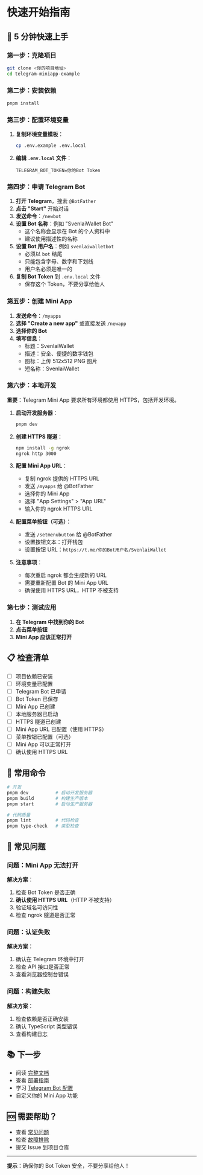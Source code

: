 # 快速开始指南

## 🚀 5 分钟快速上手

### 第一步：克隆项目

```bash
git clone <你的项目地址>
cd telegram-miniapp-example
```

### 第二步：安装依赖

```bash
pnpm install
```

### 第三步：配置环境变量

1. **复制环境变量模板**：

   ```bash
   cp .env.example .env.local
   ```

2. **编辑 `.env.local` 文件**：
   ```env
   TELEGRAM_BOT_TOKEN=你的Bot Token
   ```

### 第四步：申请 Telegram Bot

1. **打开 Telegram**，搜索 `@BotFather`
2. **点击 "Start"** 开始对话
3. **发送命令**：`/newbot`
4. **设置 Bot 名称**：例如 "SvenlaiWallet Bot"
   - 这个名称会显示在 Bot 的个人资料中
   - 建议使用描述性的名称
5. **设置 Bot 用户名**：例如 `svenlaiwalletbot`
   - 必须以 `bot` 结尾
   - 只能包含字母、数字和下划线
   - 用户名必须是唯一的
6. **复制 Bot Token** 到 `.env.local` 文件
   - 保存这个 Token，不要分享给他人

### 第五步：创建 Mini App

1. **发送命令**：`/myapps`
2. **选择 "Create a new app"** 或直接发送 `/newapp`
3. **选择你的 Bot**
4. **填写信息**：
   - 标题：SvenlaiWallet
   - 描述：安全、便捷的数字钱包
   - 图标：上传 512x512 PNG 图片
   - 短名称：SvenlaiWallet

### 第六步：本地开发

**重要**：Telegram Mini App 要求所有环境都使用 HTTPS，包括开发环境。

1. **启动开发服务器**：

   ```bash
   pnpm dev
   ```

2. **创建 HTTPS 隧道**：

   ```bash
   npm install -g ngrok
   ngrok http 3000
   ```

3. **配置 Mini App URL**：

   - 复制 ngrok 提供的 HTTPS URL
   - 发送 `/myapps` 给 @BotFather
   - 选择你的 Mini App
   - 选择 "App Settings" > "App URL"
   - 输入你的 ngrok HTTPS URL

4. **配置菜单按钮（可选）**：

   - 发送 `/setmenubutton` 给 @BotFather
   - 设置按钮文本：打开钱包
   - 设置按钮 URL：`https://t.me/你的Bot用户名/SvenlaiWallet`

5. **注意事项**：
   - 每次重启 ngrok 都会生成新的 URL
   - 需要重新配置 Bot 的 Mini App URL
   - 确保使用 HTTPS URL，HTTP 不被支持

### 第七步：测试应用

1. **在 Telegram 中找到你的 Bot**
2. **点击菜单按钮**
3. **Mini App 应该正常打开**

## 📋 检查清单

- [ ] 项目依赖已安装
- [ ] 环境变量已配置
- [ ] Telegram Bot 已申请
- [ ] Bot Token 已保存
- [ ] Mini App 已创建
- [ ] 本地服务器已启动
- [ ] HTTPS 隧道已创建
- [ ] Mini App URL 已配置（使用 HTTPS）
- [ ] 菜单按钮已配置（可选）
- [ ] Mini App 可以正常打开
- [ ] 确认使用 HTTPS URL

## 🔧 常用命令

```bash
# 开发
pnpm dev          # 启动开发服务器
pnpm build        # 构建生产版本
pnpm start        # 启动生产服务器

# 代码质量
pnpm lint         # 代码检查
pnpm type-check   # 类型检查
```

## 🐛 常见问题

### 问题：Mini App 无法打开

**解决方案**：

1. 检查 Bot Token 是否正确
2. **确认使用 HTTPS URL**（HTTP 不被支持）
3. 验证域名可访问性
4. 检查 ngrok 隧道是否正常

### 问题：认证失败

**解决方案**：

1. 确认在 Telegram 环境中打开
2. 检查 API 接口是否正常
3. 查看浏览器控制台错误

### 问题：构建失败

**解决方案**：

1. 检查依赖是否正确安装
2. 确认 TypeScript 类型错误
3. 查看构建日志

## 📚 下一步

- 阅读 [完整文档](README.md)
- 查看 [部署指南](DEPLOYMENT.md)
- 学习 [Telegram Bot 配置](TELEGRAM_SETUP.md)
- 自定义你的 Mini App 功能

## 🆘 需要帮助？

- 查看 [常见问题](README.md#常见问题)
- 检查 [故障排除](DEPLOYMENT.md#故障排除)
- 提交 Issue 到项目仓库

---

**提示**：确保你的 Bot Token 安全，不要分享给他人！
